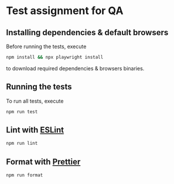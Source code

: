 # Test assignment for QA

## Installing dependencies & default browsers

Before running the tests, execute

```sh
npm install && npx playwright install
```

to download required dependencies & browsers binaries.

## Running the tests

To run all tests, execute

```sh
npm run test
```

## Lint with [ESLint](https://eslint.org/)

```sh
npm run lint
```

## Format with [Prettier](https://prettier.io/)

```sh
npm run format
```
